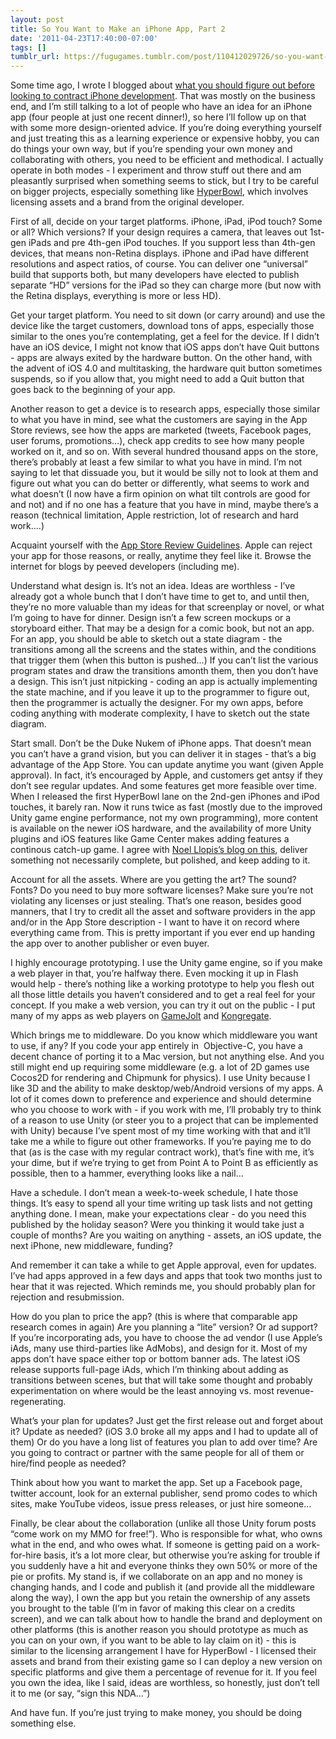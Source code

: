 ```yaml
---
layout: post
title: So You Want to Make an iPhone App, Part 2
date: '2011-04-23T17:40:00-07:00'
tags: []
tumblr_url: https://fugugames.tumblr.com/post/110412029726/so-you-want-to-make-an-iphone-app-part-2
---
```

Some time ago, I wrote I blogged about [what you should figure out before looking to contract iPhone development](http://www.fugutalk.com/?p=3925). That was mostly on the business end, and I’m still talking to a lot of people who have an idea for an iPhone app (four people at just one recent dinner!), so here I’ll follow up on that with some more design-oriented advice. If you’re doing everything yourself and just treating this as a learning experience or expensive hobby, you can do things your own way, but if you’re spending your own money and collaborating with others, you need to be efficient and methodical. I actually operate in both modes - I experiment and throw stuff out there and am pleasantly surprised when something seems to stick, but I try to be careful on bigger projects, especially something like [HyperBowl](http://itunes.apple.com/us/app/hyperbowl/id344209253?mt=8), which involves licensing assets and a brand from the original developer.

First of all, decide on your target platforms. iPhone, iPad, iPod touch? Some or all? Which versions? If your design requires a camera, that leaves out 1st-gen iPads and pre 4th-gen iPod touches. If you support less than 4th-gen devices, that means non-Retina displays. iPhone and iPad have different resolutions and aspect ratios, of course. You can deliver one “universal” build that supports both, but many developers have elected to publish separate “HD” versions for the iPad so they can charge more (but now with the Retina displays, everything is more or less HD).

Get your target platform. You need to sit down (or carry around) and use the device like the target customers, download tons of apps, especially those similar to the ones you’re contemplating, get a feel for the device. If I didn’t have an iOS device, I might not know that iOS apps don’t have Quit buttons - apps are always exited by the hardware button. On the other hand, with the advent of iOS 4.0 and multitasking, the hardware quit button sometimes suspends, so if you allow that, you might need to add a Quit button that goes back to the beginning of your app.

Another reason to get a device is to research apps, especially those similar to what you have in mind, see what the customers are saying in the App Store reviews, see how the apps are marketed (tweets, Facebook pages, user forums, promotions…), check app credits to see how many people worked on it, and so on. With several hundred thousand apps on the store, there’s probably at least a few similar to what you have in mind. I’m not saying to let that dissuade you, but it would be silly not to look at them and figure out what you can do better or differently, what seems to work and what doesn’t (I now have a firm opinion on what tilt controls are good for and not) and if no one has a feature that you have in mind, maybe there’s a reason (technical limitation, Apple restriction, lot of research and hard work….)

Acquaint yourself with the [App Store Review Guidelines](http://developer.apple.com/appstore/resources/approval/guidelines.html). Apple can reject your app for those reasons, or really, anytime they feel like it. Browse the internet for blogs by peeved developers (including me).

Understand what design is. It’s not an idea. Ideas are worthless - I’ve already got a whole bunch that I don’t have time to get to, and until then, they’re no more valuable than my ideas for that screenplay or novel, or what I’m going to have for dinner. Design isn’t a few screen mockups or a storyboard either. That may be a design for a comic book, but not an app. For an app, you should be able to sketch out a state diagram - the transitions among all the screens and the states within, and the conditions that trigger them (when this button is pushed…) If you can’t list the various program states and draw the transitions amonth them, then you don’t have a design. This isn’t just nitpicking - coding an app is actually implementing the state machine, and if you leave it up to the programmer to figure out, then the programmer is actually the designer. For my own apps, before coding anything with moderate complexity, I have to sketch out the state diagram.

Start small. Don’t be the Duke Nukem of iPhone apps. That doesn’t mean you can’t have a grand vision, but you can deliver it in stages - that’s a big advantage of the App Store. You can update anytime you want (given Apple approval). In fact, it’s encouraged by Apple, and customers get antsy if they don’t see regular updates. And some features get more feasible over time. When I released the first HyperBowl lane on the 2nd-gen iPhones and iPod touches, it barely ran. Now it runs twice as fast (mostly due to the improved Unity game engine performance, not my own programming), more content is available on the newer iOS hardware, and the availability of more Unity plugins and iOS features like Game Center makes adding features a continous catch-up game. I agree with [Noel Llopis’s blog on this](http://gamesfromwithin.com/all-it-needs-is-love), deliver something not necessarily complete, but polished, and keep adding to it.

Account for all the assets. Where are you getting the art? The sound? Fonts? Do you need to buy more software licenses? Make sure you’re not violating any licenses or just stealing. That’s one reason, besides good manners, that I try to credit all the asset and software providers in the app and/or in the App Store description - I want to have it on record where everything came from. This is pretty important if you ever end up handing the app over to another publisher or even buyer.

I highly encourage prototyping. I use the Unity game engine, so if you make a web player in that, you’re halfway there. Even mocking it up in Flash would help - there’s nothing like a working prototype to help you flesh out all those little details you haven’t considered and to get a real feel for your concept. If you make a web version, you can try it out on the public - I put many of my apps as web players on [GameJolt](http://gamejolt.com/) and [Kongregate](http://kongregate.com/).

Which brings me to middleware. Do you know which middleware you want to use, if any? If you code your app entirely in&nbsp; Objective-C, you have a decent chance of porting it to a Mac version, but not anything else. And you still might end up requiring some middleware (e.g. a lot of 2D games use Cocos2D for rendering and Chipmunk for physics). I use Unity because I like 3D and the ability to make desktop/web/Android versions of my apps. A lot of it comes down to preference and experience and should determine who you choose to work with - if you work with me, I’ll probably try to think of a reason to use Unity (or steer you to a project that can be implemented with Unity) because I’ve spent most of my time working with that and it’ll take me a while to figure out other frameworks. If you’re paying me to do that (as is the case with my regular contract work), that’s fine with me, it’s your dime, but if we’re trying to get from Point A to Point B as efficiently as possible, then to a hammer, everything looks like a nail…

Have a schedule. I don’t mean a week-to-week schedule, I hate those things. It’s easy to spend all your time writing up task lists and not getting anything done. I mean, make your expectations clear - do you need this published by the holiday season? Were you thinking it would take just a couple of months? Are you waiting on anything - assets, an iOS update, the next iPhone, new middleware, funding?

And remember it can take a while to get Apple approval, even for updates. I’ve had apps approved in a few days and apps that took two months just to hear that it was rejected. Which reminds me, you should probably plan for rejection and resubmission.

How do you plan to price the app? (this is where that comparable app research comes in again) Are you planning a “lite” version? Or ad support? If you’re incorporating ads, you have to choose the ad vendor (I use Apple’s iAds, many use third-parties like AdMobs), and design for it. Most of my apps don’t have space either top or bottom banner ads. The latest iOS release supports full-page iAds, which I’m thinking about adding as transitions between scenes, but that will take some thought and probably experimentation on where would be the least annoying vs. most revenue-regenerating.

What’s your plan for updates? Just get the first release out and forget about it? Update as needed? (iOS 3.0 broke all my apps and I had to update all of them) Or do you have a long list of features you plan to add over time? Are you going to contract or partner with the same people for all of them or hire/find people as needed?

Think about how you want to market the app. Set up a Facebook page, twitter account, look for an external publisher, send promo codes to which sites, make YouTube videos, issue press releases, or just hire someone…

Finally, be clear about the collaboration (unlike all those Unity forum posts “come work on my MMO for free!”). Who is responsible for what, who owns what in the end, and who owes what. If someone is getting paid on a work-for-hire basis, it’s a lot more clear, but otherwise you’re asking for trouble if you suddenly have a hit and everyone thinks they own 50% or more of the pie or profits. My stand is, if we collaborate on an app and no money is changing hands, and I code and publish it (and provide all the middleware along the way), I own the app but you retain the ownership of any assets you brought to the table (I’m in favor of making this clear on a credits screen), and we can talk about how to handle the brand and deployment on other platforms (this is another reason you should prototype as much as you can on your own, if you want to be able to lay claim on it) - this is similar to the licensing arrangement I have for HyperBowl - I licensed their assets and brand from their existing game so I can deploy a new version on specific platforms and give them a percentage of revenue for it. If you feel you own the idea, like I said, ideas are worthless, so honestly, just don’t tell it to me (or say, “sign this NDA…”)

And have fun. If you’re just trying to make money, you should be doing something else.

&nbsp;

